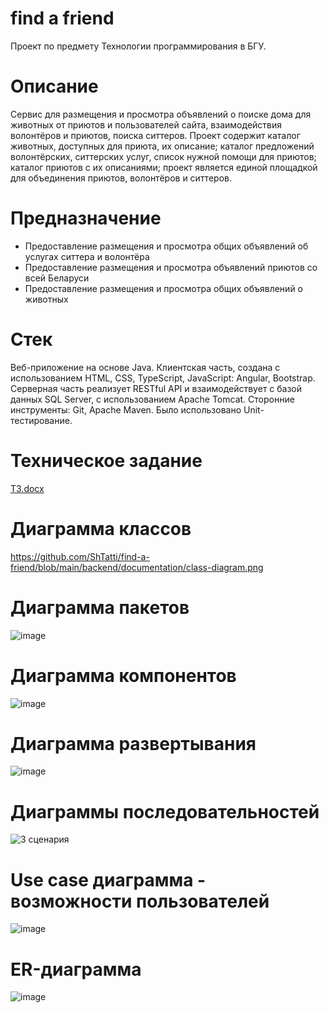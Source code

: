# find a friend
Проект по предмету Технологии программирования в БГУ.

# Описание
Сервис для размещения и просмотра объявлений о поиске дома для животных от приютов и пользователей сайта, взаимодействия волонтёров и приютов, поиска ситтеров.
Проект содержит каталог животных, доступных для приюта, их описание; каталог предложений волонтёрских, ситтерских услуг, список нужной помощи для приютов; каталог приютов с их описаниями; проект является единой площадкой для объединения приютов, волонтёров и ситтеров.

# Предназначение
 - Предоставление размещения и просмотра общих объявлений об услугах ситтера и волонтёра
 - Предоставление размещения и просмотра объявлений приютов со всей Беларуси
 - Предоставление размещения и просмотра общих объявлений о животных

# Стек
Веб-приложение на основе Java.
Клиентская часть, создана с использованием HTML, CSS, TypeScript, JavaScript: Angular, Bootstrap.
Серверная часть реализует RESTful API и взаимодействует с базой данных SQL Server, с использованием Apache Tomcat.
Сторонние инструменты: Git, Apache Maven. Было использовано Unit-тестирование.

# Техническое задание
[ТЗ.docx](https://github.com/ShTatti/find-a-friend/files/11590986/default.docx)

# Диаграмма классов
https://github.com/ShTatti/find-a-friend/blob/main/backend/documentation/class-diagram.png
# Диаграмма пакетов
![image](https://github.com/ShTatti/find-a-friend/assets/66832707/efe4bb15-aad6-4417-99b6-edd5a5d00bc0)

# Диаграмма компонентов
![image](https://github.com/ShTatti/find-a-friend/assets/66832707/59075dcd-cd90-48a2-8bd6-fb93a8ead6b5)

# Диаграмма развертывания
![image](https://github.com/ShTatti/find-a-friend/assets/66832707/f6d270e5-ab42-4214-a539-dcfad3bdeb2c)

# Диаграммы последовательностей
![3 сценария](https://github.com/ShTatti/find-a-friend/assets/66832707/b259dd35-1090-4291-93c5-c91274b8e7b0)

# Use case диаграмма - возможности пользователей
![image](https://github.com/ShTatti/find-a-friend/assets/66832707/23fa7572-d71c-4aaf-9e08-4505a94d11c0)

# ER-диаграмма
![image](https://github.com/ShTatti/find-a-friend/assets/66832707/e052184f-7020-4384-b091-6aa014e55faa)



